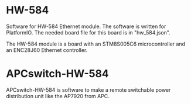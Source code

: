 # HW-584
Software for HW-584 Ethernet module.
The software is written for PlatformIO.
The needed board file for this board is in "hw_584.json".

The HW-584 module is a board with an STM8S005C6 microcontroller and an  ENC28J60 Ethernet controller.

# APCswitch-HW-584
APCswitch-HW-584 is software to make a remote switchable power distribution unit like the AP7920 from APC.
